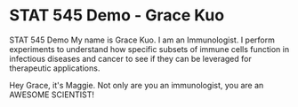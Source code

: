 # STAT 545 Demo - Grace Kuo
STAT 545 Demo
My name is Grace Kuo.
I am an Immunologist.
I perform experiments to understand how specific subsets of immune cells function in infectious diseases and cancer to see if they can be leveraged for therapeutic applications.

Hey Grace, it's Maggie. Not only are you an immunologist, you are an AWESOME SCIENTIST!